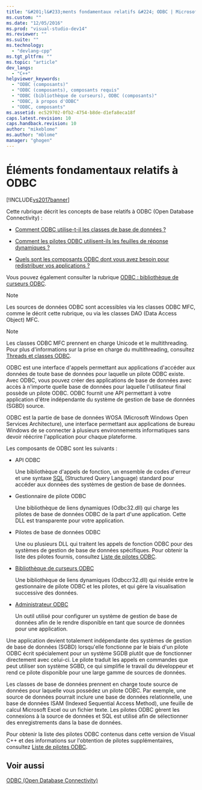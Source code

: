 ```yaml
---
title: "&#201;l&#233;ments fondamentaux relatifs &#224; ODBC | Microsoft Docs"
ms.custom: ""
ms.date: "12/05/2016"
ms.prod: "visual-studio-dev14"
ms.reviewer: ""
ms.suite: ""
ms.technology: 
  - "devlang-cpp"
ms.tgt_pltfrm: ""
ms.topic: "article"
dev_langs: 
  - "C++"
helpviewer_keywords: 
  - "ODBC (composants)"
  - "ODBC (composants), composants requis"
  - "ODBC (bibliothèque de curseurs), ODBC (composants)"
  - "ODBC, à propos d'ODBC"
  - "ODBC, composants"
ms.assetid: ec529702-0fb2-4754-b8de-d1efa8eca18f
caps.latest.revision: 10
caps.handback.revision: 10
author: "mikeblome"
ms.author: "mblome"
manager: "ghogen"
---
```

# &#201;l&#233;ments fondamentaux relatifs &#224; ODBC
[!INCLUDE[vs2017banner](../../assembler/inline/includes/vs2017banner.md)]

Cette rubrique décrit les concepts de base relatifs à ODBC \(Open Database Connectivity\) :  
  
-   [Comment ODBC utilise\-t\-il les classes de base de données ?](../../data/odbc/odbc-and-the-database-classes.md)  
  
-   [Comment les pilotes ODBC utilisent\-ils les feuilles de réponse dynamiques ?](../../data/odbc/odbc-driver-requirements-for-dynasets.md)  
  
-   [Quels sont les composants ODBC dont vous avez besoin pour redistribuer vos applications ?](../../data/odbc/redistributing-odbc-components-to-your-customers.md)  
  
 Vous pouvez également consulter la rubrique [ODBC : bibliothèque de curseurs ODBC](../../data/odbc/odbc-the-odbc-cursor-library.md).  
  
> [!NOTE]
>  Les sources de données ODBC sont accessibles via les classes ODBC MFC, comme le décrit cette rubrique, ou via les classes DAO \(Data Access Object\) MFC.  
  
> [!NOTE]
>  Les classes ODBC MFC prennent en charge Unicode et le multithreading.  Pour plus d'informations sur la prise en charge du multithreading, consultez [Threads et classes ODBC](../../data/odbc/odbc-classes-and-threads.md).  
  
 ODBC est une interface d'appels permettant aux applications d'accéder aux données de toute base de données pour laquelle un pilote ODBC existe.  Avec ODBC, vous pouvez créer des applications de base de données avec accès à n'importe quelle base de données pour laquelle l'utilisateur final possède un pilote ODBC.  ODBC fournit une API permettant à votre application d'être indépendante du système de gestion de base de données \(SGBD\) source.  
  
 ODBC est la partie de base de données WOSA \(Microsoft Windows Open Services Architecture\), une interface permettant aux applications de bureau Windows de se connecter à plusieurs environnements informatiques sans devoir réécrire l'application pour chaque plateforme.  
  
 Les composants de ODBC sont les suivants :  
  
-   API ODBC  
  
     Une bibliothèque d'appels de fonction, un ensemble de codes d'erreur et une syntaxe [SQL](../../data/odbc/sql.md) \(Structured Query Language\) standard pour accéder aux données des systèmes de gestion de base de données.  
  
-   Gestionnaire de pilote ODBC  
  
     Une bibliothèque de liens dynamiques \(Odbc32.dll\) qui charge les pilotes de base de données ODBC de la part d'une application.  Cette DLL est transparente pour votre application.  
  
-   Pilotes de base de données ODBC  
  
     Une ou plusieurs DLL qui traitent les appels de fonction ODBC pour des systèmes de gestion de base de données spécifiques.  Pour obtenir la liste des pilotes fournis, consultez [Liste de pilotes ODBC](../../data/odbc/odbc-driver-list.md).  
  
-   [Bibliothèque de curseurs ODBC](../../data/odbc/odbc-the-odbc-cursor-library.md)  
  
     Une bibliothèque de liens dynamiques \(Odbccr32.dll\) qui réside entre le gestionnaire de pilote ODBC et les pilotes, et qui gère la visualisation successive des données.  
  
-   [Administrateur ODBC](../../data/odbc/odbc-administrator.md)  
  
     Un outil utilisé pour configurer un système de gestion de base de données afin de le rendre disponible en tant que source de données pour une application.  
  
 Une application devient totalement indépendante des systèmes de gestion de base de données \(SGBD\) lorsqu'elle fonctionne par le biais d'un pilote ODBC écrit spécialement pour un système SGDB plutôt que de fonctionner directement avec celui\-ci.  Le pilote traduit les appels en commandes que peut utiliser son système SGBD, ce qui simplifie le travail du développeur et rend ce pilote disponible pour une large gamme de sources de données.  
  
 Les classes de base de données prennent en charge toute source de données pour laquelle vous possédez un pilote ODBC.  Par exemple, une source de données pourrait inclure une base de données relationnelle, une base de données ISAM \(Indexed Sequential Access Method\), une feuille de calcul Microsoft Excel ou un fichier texte.  Les pilotes ODBC gèrent les connexions à la source de données et SQL est utilisé afin de sélectionner des enregistrements dans la base de données.  
  
 Pour obtenir la liste des pilotes ODBC contenus dans cette version de Visual C\+\+ et des informations sur l'obtention de pilotes supplémentaires, consultez [Liste de pilotes ODBC](../../data/odbc/odbc-driver-list.md).  
  
## Voir aussi  
 [ODBC \(Open Database Connectivity\)](../../data/odbc/open-database-connectivity-odbc.md)